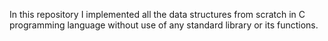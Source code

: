 In this repository I implemented all the data structures from scratch in C programming language without use of any standard library or its functions.
